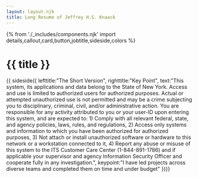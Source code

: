 ```yaml
---
layout: layout.njk
title: Long Resume of Jeffrey H.S. Knaack
---
```

{% from './_includes/components.njk' import details,callout,card,button,jobtitle,sideside,colors %}
# {{ title }}

{{ sideside({ 
    lefttitle:"The Short Version",
    righttitle:"Key Point",
    text:"This system, its applications and data belong to the State of New York. Access and use is limited to authorized users for authorized purposes. Actual or attempted unauthorized use is not permitted and may be a crime subjecting you to disciplinary, criminal, civil, and/or administrative action. You are responsible for any activity attributed to you or your user-ID upon entering this system, and are expected to: 1) Comply with all relevant federal, state, and agency policies, laws, rules, and regulations, 2) Access only systems and information to which you have been authorized for authorized purposes, 3) Not attach or install unauthorized software or hardware to this network or a workstation connected to it, 4) Report any abuse or misuse of this system to the ITS Customer Care Center (1-844-891-1786) and if applicable your supervisor and agency Information Security Officer and cooperate fully in any investigation.",
    keypoint:"I have led projects across diverse teams and completed them on time and under budget"
})}}